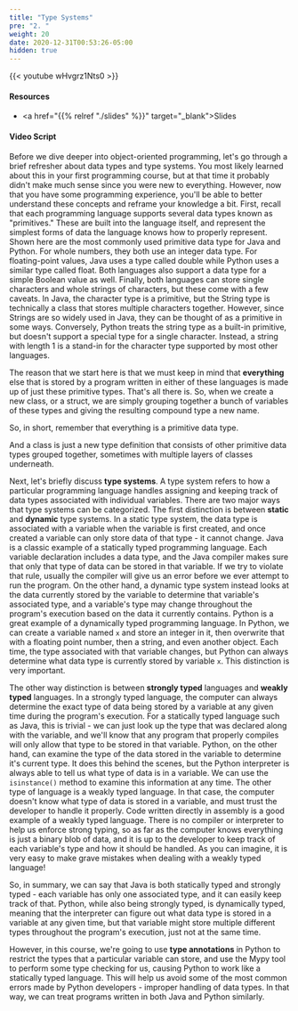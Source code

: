 ```yaml
---
title: "Type Systems"
pre: "2. "
weight: 20
date: 2020-12-31T00:53:26-05:00
hidden: true
---
```


{{< youtube wHvgrz1Nts0   >}}

#### Resources

* <a href="{{% relref "./slides" %}}" target="_blank">Slides</a>

#### Video Script

Before we dive deeper into object-oriented programming, let's go through a brief refresher about data types and type systems. You most likely learned about this in your first programming course, but at that time it probably didn't make much sense since you were new to everything. However, now that you have some programming experience, you'll be able to better understand these concepts and reframe your knowledge a bit. First, recall that each programming language supports several data types known as "primitives." These are built into the language itself, and represent the simplest forms of data the language knows how to properly represent. Shown here are the most commonly used primitive data type for Java and Python. For whole numbers, they both use an integer data type. For floating-point values, Java uses a type called double while Python uses a similar type called float. Both languages also support a data type for a simple Boolean value as well. Finally, both languages can store single characters and whole strings of characters, but these come with a few caveats. In Java, the character type is a primitive, but the String type is technically a class that stores multiple characters together. However, since Strings are so widely used in Java, they can be thought of as a primitive in some ways. Conversely, Python treats the string type as a built-in primitive, but doesn't support a special type for a single character. Instead, a string with length 1 is a stand-in for the character type supported by most other languages. 

The reason that we start here is that we must keep in mind that **everything** else that is stored by a program written in either of these languages is made up of just these primitive types. That's all there is. So, when we create a new class, or a struct, we are simply grouping together a bunch of variables of these types and giving the resulting compound type a new name. 

So, in short, remember that everything is a primitive data type. 

And a class is just a new type definition that consists of other primitive data types grouped together, sometimes with multiple layers of classes underneath.

Next, let's briefly discuss **type systems**. A type system refers to how a particular programming language handles assigning and keeping track of data types associated with individual variables. There are two major ways that type systems can be categorized. The first distinction is between **static** and **dynamic** type systems. In a static type system, the data type is associated with a variable when the variable is first created, and once created a variable can only store data of that type - it cannot change. Java is a classic example of a statically typed programming language. Each variable declaration includes a data type, and the Java compiler makes sure that only that type of data can be stored in that variable. If we try to violate that rule, usually the compiler will give us an error before we ever attempt to run the program. On the other hand, a dynamic type system instead looks at the data currently stored by the variable to determine that variable's associated type, and a variable's type may change throughout the program's execution based on the data it currently contains. Python is a great example of a dynamically typed programming language. In Python, we can create a variable named `x` and store an integer in it, then overwrite that with a floating point number, then a string, and even another object. Each time, the type associated with that variable changes, but Python can always determine what data type is currently stored by variable `x`. This distinction is very important. 

The other way distinction is between **strongly typed** languages and **weakly typed** languages. In a strongly typed language, the computer can always determine the exact type of data being stored by a variable at any given time during the program's execution. For a statically typed language such as Java, this is trivial - we can just look up the type that was declared along with the variable, and we'll know that any program that properly compiles will only allow that type to be stored in that variable. Python, on the other hand, can examine the type of the data stored in the variable to determine it's current type. It does this behind the scenes, but the Python interpreter is always able to tell us what type of data is in a variable. We can use the `isinstance()` method to examine this information at any time. The other type of language is a weakly typed language. In that case, the computer doesn't know what type of data is stored in a variable, and must trust the developer to handle it properly. Code written directly in assembly is a good example of a weakly typed language. There is no compiler or interpreter to help us enforce strong typing, so as far as the computer knows everything is just a binary blob of data, and it is up to the developer to keep track of each variable's type and how it should be handled. As you can imagine, it is very easy to make grave mistakes when dealing with a weakly typed language!

So, in summary, we can say that Java is both statically typed and strongly typed - each variable has only one associated type, and it can easily keep track of that. Python, while also being strongly typed, is dynamically typed, meaning that the interpreter can figure out what data type is stored in a variable at any given time, but that variable might store multiple different types throughout the program's execution, just not at the same time. 

However, in this course, we're going to use **type annotations** in Python to restrict the types that a particular variable can store, and use the Mypy tool to perform some type checking for us, causing Python to work like a statically typed language. This will help us avoid some of the most common errors made by Python developers - improper handling of data types. In that way, we can treat programs written in both Java and Python similarly. 
